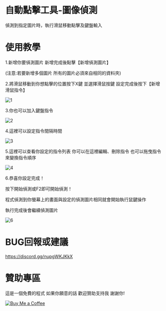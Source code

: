 # 自動點擊工具-圖像偵測

偵測到指定圖片時，執行滑鼠移動點擊及鍵盤輸入

# 使用教學
1.新增你要偵測圖片 新增完成後點擊【新增偵測圖片】

(注意:若要新增多個圖片 所有的圖片必須來自相同的資料夾)

2.將滑鼠移動到你想點擊的位置按下X鍵 並選擇滑鼠按鍵 設定完成後按下【新增滑鼠指令】 

![1](https://github.com/user-attachments/assets/bda2d45a-7211-47a8-8dd5-150367e58da8)

3.你也可以加入鍵盤指令

![2](https://github.com/user-attachments/assets/b834e38d-b935-41dd-ae87-87e9548ce28d)


4.這裡可以設定指令間隔時間

![3](https://github.com/user-attachments/assets/82142aa4-989a-4071-a4dd-0f50f0c19dee)

5.這裡可以查看你設定的指令列表 你可以在這裡編輯、刪除指令 也可以拖曳指令來變換指令順序

![4](https://github.com/user-attachments/assets/abed3d85-0aea-4f72-86f0-10db764ece2f)

6.恭喜你設定完成！

按下開始偵測或F2即可開始偵測！

程式偵測到你螢幕上的畫面與設定的偵測圖片相同就會開始執行鼠鍵操作

執行完成後會繼續偵測圖片

![6](https://github.com/user-attachments/assets/bc91159f-fef5-416f-8e4b-8e9354b5a870)









# BUG回報或建議
https://discord.gg/nupgWKJKkX

# 贊助專區
這是一個免費的程式 如果你願意的話 歡迎贊助支持我 謝謝你!

[![Buy Me a Coffee](https://www.buymeacoffee.com/assets/img/custom_images/orange_img.png)](https://www.buymeacoffee.com/dreamtv)
